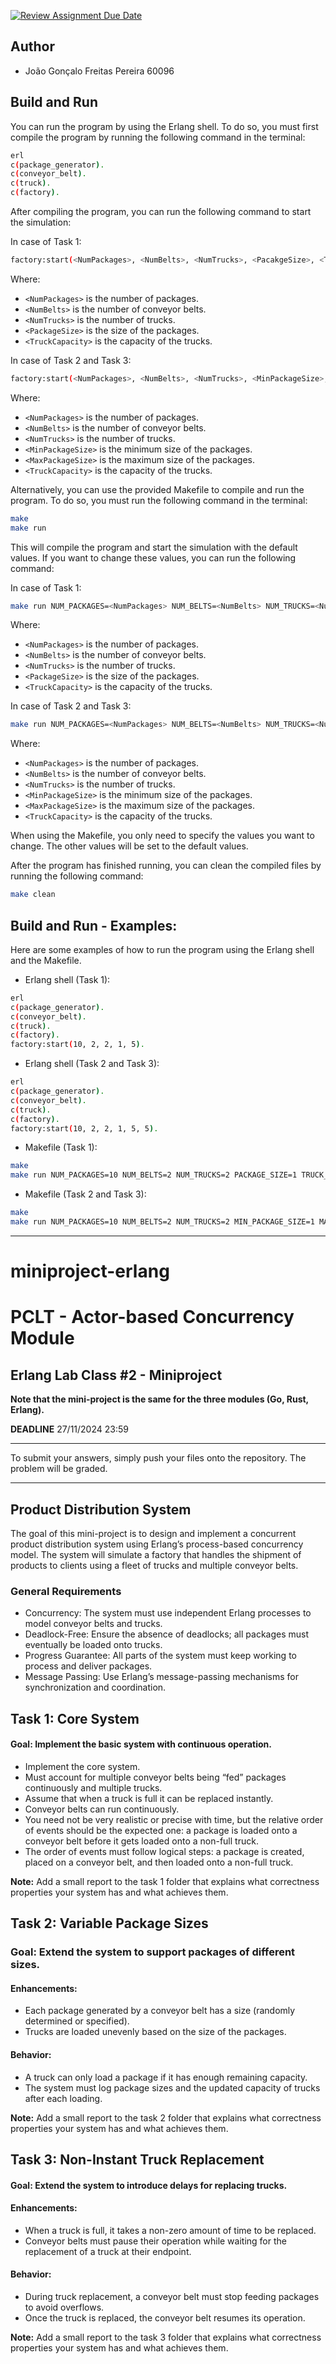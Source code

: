 [![Review Assignment Due Date](https://classroom.github.com/assets/deadline-readme-button-22041afd0340ce965d47ae6ef1cefeee28c7c493a6346c4f15d667ab976d596c.svg)](https://classroom.github.com/a/MUFtVp-N)

## Author

- João Gonçalo Freitas Pereira 60096

## Build and Run

You can run the program by using the Erlang shell. To do so, you must first compile the program by running the following command in the terminal:

```bash
erl
c(package_generator).
c(conveyor_belt).
c(truck).
c(factory).
```

After compiling the program, you can run the following command to start the simulation:

In case of Task 1:

```bash
factory:start(<NumPackages>, <NumBelts>, <NumTrucks>, <PacakgeSize>, <TruckCapacity>).
```

Where:

- `<NumPackages>` is the number of packages.
- `<NumBelts>` is the number of conveyor belts.
- `<NumTrucks>` is the number of trucks.
- `<PackageSize>` is the size of the packages.
- `<TruckCapacity>` is the capacity of the trucks.

In case of Task 2 and Task 3:

```bash
factory:start(<NumPackages>, <NumBelts>, <NumTrucks>, <MinPackageSize>, <MaxPackageSize>, <TruckCapacity>).
```

Where:

- `<NumPackages>` is the number of packages.
- `<NumBelts>` is the number of conveyor belts.
- `<NumTrucks>` is the number of trucks.
- `<MinPackageSize>` is the minimum size of the packages.
- `<MaxPackageSize>` is the maximum size of the packages.
- `<TruckCapacity>` is the capacity of the trucks.

Alternatively, you can use the provided Makefile to compile and run the program. To do so, you must run the following command in the terminal:

```bash
make
make run
```

This will compile the program and start the simulation with the default values. If you want to change these values, you can run the following command:

In case of Task 1:

```bash
make run NUM_PACKAGES=<NumPackages> NUM_BELTS=<NumBelts> NUM_TRUCKS=<NumTrucks> PACKAGE_SIZE=<PackageSize> TRUCK_CAPACITY=<TruckCapacity>
```

Where:

- `<NumPackages>` is the number of packages.
- `<NumBelts>` is the number of conveyor belts.
- `<NumTrucks>` is the number of trucks.
- `<PackageSize>` is the size of the packages.
- `<TruckCapacity>` is the capacity of the trucks.

In case of Task 2 and Task 3:

```bash
make run NUM_PACKAGES=<NumPackages> NUM_BELTS=<NumBelts> NUM_TRUCKS=<NumTrucks> MIN_PACKAGE_SIZE=<MinPackageSize> MAX_PACKAGE_SIZE=<MaxPackageSize> TRUCK_CAPACITY=<TruckCapacity>
```

Where:

- `<NumPackages>` is the number of packages.
- `<NumBelts>` is the number of conveyor belts.
- `<NumTrucks>` is the number of trucks.
- `<MinPackageSize>` is the minimum size of the packages.
- `<MaxPackageSize>` is the maximum size of the packages.
- `<TruckCapacity>` is the capacity of the trucks.

When using the Makefile, you only need to specify the values you want to change. The other values will be set to the default values.

After the program has finished running, you can clean the compiled files by running the following command:

```bash
make clean
```

## Build and Run - Examples:

Here are some examples of how to run the program using the Erlang shell and the Makefile.

- Erlang shell (Task 1):

```bash
erl
c(package_generator).
c(conveyor_belt).
c(truck).
c(factory).
factory:start(10, 2, 2, 1, 5).
```

- Erlang shell (Task 2 and Task 3):

```bash
erl
c(package_generator).
c(conveyor_belt).
c(truck).
c(factory).
factory:start(10, 2, 2, 1, 5, 5).
```

- Makefile (Task 1):

```bash
make
make run NUM_PACKAGES=10 NUM_BELTS=2 NUM_TRUCKS=2 PACKAGE_SIZE=1 TRUCK_CAPACITY=5
```

- Makefile (Task 2 and Task 3):

```bash
make
make run NUM_PACKAGES=10 NUM_BELTS=2 NUM_TRUCKS=2 MIN_PACKAGE_SIZE=1 MAX_PACKAGE_SIZE=5 TRUCK_CAPACITY=5
```

---

# miniproject-erlang

# PCLT - Actor-based Concurrency Module

## Erlang Lab Class #2 - Miniproject

**Note that the mini-project is the same for the three modules (Go, Rust, Erlang).**

**DEADLINE** 27/11/2024 23:59

---

To submit your answers, simply push your files onto the repository. The problem will be graded.

---

## Product Distribution System

The goal of this mini-project is to design and implement a concurrent product distribution system using Erlang’s process-based concurrency model. The system will simulate a factory that handles the shipment of products to clients using a fleet of trucks and multiple conveyor belts.

### General Requirements

- Concurrency: The system must use independent Erlang processes to model conveyor belts and trucks.
- Deadlock-Free: Ensure the absence of deadlocks; all packages must eventually be loaded onto trucks.
- Progress Guarantee: All parts of the system must keep working to process and deliver packages.
- Message Passing: Use Erlang’s message-passing mechanisms for synchronization and coordination.

## Task 1: Core System

#### Goal: Implement the basic system with continuous operation.

- Implement the core system.
- Must account for multiple conveyor belts being “fed” packages continuously and multiple trucks.
- Assume that when a truck is full it can be replaced instantly.
- Conveyor belts can run continuously.
- You need not be very realistic or precise with time, but the relative order of events should be the expected one: a package is loaded onto a conveyor belt before it gets loaded onto a non-full truck.
- The order of events must follow logical steps: a package is created, placed on a conveyor belt, and then loaded onto a non-full truck.

**Note:** Add a small report to the task 1 folder that explains what correctness properties your system has and what achieves them.

## Task 2: Variable Package Sizes

### Goal: Extend the system to support packages of different sizes.

#### Enhancements:

- Each package generated by a conveyor belt has a size (randomly determined or specified).
- Trucks are loaded unevenly based on the size of the packages.

#### Behavior:

- A truck can only load a package if it has enough remaining capacity.
- The system must log package sizes and the updated capacity of trucks after each loading.

**Note:** Add a small report to the task 2 folder that explains what correctness properties your system has and what achieves them.

## Task 3: Non-Instant Truck Replacement

#### Goal: Extend the system to introduce delays for replacing trucks.

#### Enhancements:

- When a truck is full, it takes a non-zero amount of time to be replaced.
- Conveyor belts must pause their operation while waiting for the replacement of a truck at their endpoint.

#### Behavior:

- During truck replacement, a conveyor belt must stop feeding packages to avoid overflows.
- Once the truck is replaced, the conveyor belt resumes its operation.

**Note:** Add a small report to the task 3 folder that explains what correctness properties your system has and what achieves them.
